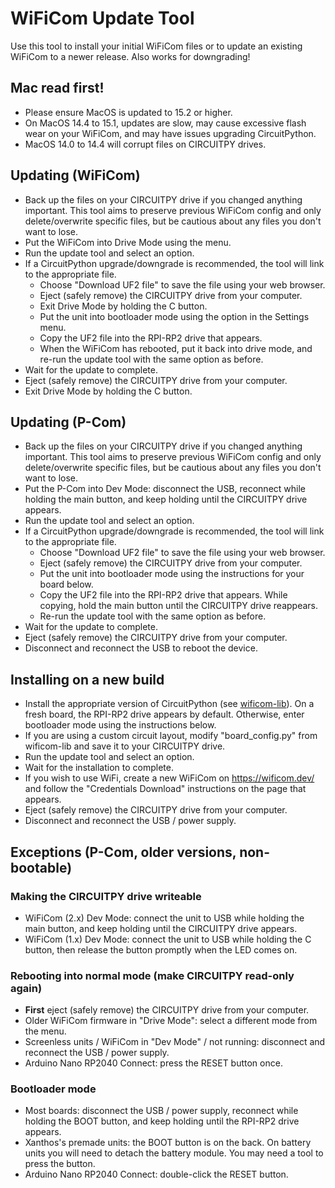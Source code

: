 # WiFiCom Update Tool

Use this tool to install your initial WiFiCom files or to update an existing WiFiCom to a newer release.  Also works for downgrading!

## Mac read first!
- Please ensure MacOS is updated to 15.2 or higher.
- On MacOS 14.4 to 15.1, updates are slow, may cause excessive flash wear on your WiFiCom, and may have issues upgrading CircuitPython.
- MacOS 14.0 to 14.4 will corrupt files on CIRCUITPY drives.

## Updating (WiFiCom)
- Back up the files on your CIRCUITPY drive if you changed anything important. This tool aims to preserve previous WiFiCom config and only delete/overwrite specific files, but be cautious about any files you don't want to lose.
- Put the WiFiCom into Drive Mode using the menu.
- Run the update tool and select an option.
- If a CircuitPython upgrade/downgrade is recommended, the tool will link to the appropriate file.
  - Choose "Download UF2 file" to save the file using your web browser.
  - Eject (safely remove) the CIRCUITPY drive from your computer.
  - Exit Drive Mode by holding the C button.
  - Put the unit into bootloader mode using the option in the Settings menu.
  - Copy the UF2 file into the RPI-RP2 drive that appears.
  - When the WiFiCom has rebooted, put it back into drive mode, and re-run the update tool with the same option as before.
- Wait for the update to complete.
- Eject (safely remove) the CIRCUITPY drive from your computer.
- Exit Drive Mode by holding the C button.

## Updating (P-Com)
- Back up the files on your CIRCUITPY drive if you changed anything important. This tool aims to preserve previous WiFiCom config and only delete/overwrite specific files, but be cautious about any files you don't want to lose.
- Put the P-Com into Dev Mode: disconnect the USB, reconnect while holding the main button, and keep holding until the CIRCUITPY drive appears.
- Run the update tool and select an option.
- If a CircuitPython upgrade/downgrade is recommended, the tool will link to the appropriate file.
  - Choose "Download UF2 file" to save the file using your web browser.
  - Eject (safely remove) the CIRCUITPY drive from your computer.
  - Put the unit into bootloader mode using the instructions for your board below.
  - Copy the UF2 file into the RPI-RP2 drive that appears. While copying, hold the main button until the CIRCUITPY drive reappears.
  - Re-run the update tool with the same option as before.
- Wait for the update to complete.
- Eject (safely remove) the CIRCUITPY drive from your computer.
- Disconnect and reconnect the USB to reboot the device.

## Installing on a new build
- Install the appropriate version of CircuitPython (see [wificom-lib](https://github.com/mechawrench/wificom-lib)). On a fresh board, the RPI-RP2 drive appears by default. Otherwise, enter bootloader mode using the instructions below.
- If you are using a custom circuit layout, modify "board_config.py" from wificom-lib and save it to your CIRCUITPY drive.
- Run the update tool and select an option.
- Wait for the installation to complete.
- If you wish to use WiFi, create a new WiFiCom on https://wificom.dev/ and follow the "Credentials Download" instructions on the page that appears.
- Eject (safely remove) the CIRCUITPY drive from your computer.
- Disconnect and reconnect the USB / power supply.

## Exceptions (P-Com, older versions, non-bootable)
### Making the CIRCUITPY drive writeable
- WiFiCom (2.x) Dev Mode: connect the unit to USB while holding the main button, and keep holding until the CIRCUITPY drive appears.
- WiFiCom (1.x) Dev Mode: connect the unit to USB while holding the C button, then release the button promptly when the LED comes on.
### Rebooting into normal mode (make CIRCUITPY read-only again)
- **First** eject (safely remove) the CIRCUITPY drive from your computer.
- Older WiFiCom firmware in "Drive Mode": select a different mode from the menu.
- Screenless units / WiFiCom in "Dev Mode" / not running: disconnect and reconnect the USB / power supply.
- Arduino Nano RP2040 Connect: press the RESET button once.
### Bootloader mode
- Most boards: disconnect the USB / power supply, reconnect while holding the BOOT button, and keep holding until the RPI-RP2 drive appears.
- Xanthos's premade units: the BOOT button is on the back. On battery units you will need to detach the battery module. You may need a tool to press the button.
- Arduino Nano RP2040 Connect: double-click the RESET button.
